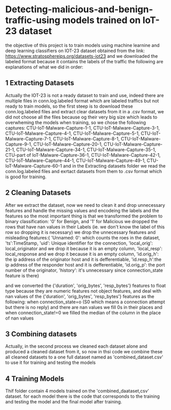 # Detecting-malicious-and-benign-traffic-using models trained on IoT-23 dataset
the objective of this project is to train models using machine learnine and deep learning classifiers on IOT-23 dataset obtained from the link: https://www.stratosphereips.org/datasets-iot23 and we downloaded the labeled format because it contains the labels of the traffic
the following are explanations of what we did in order:
## 1 Extracting Datasets
Actually the IOT-23 is not a ready dataset to train and use, indeed there are multiple files in conn.log.labeled format which are labeled traffics but not ready to train models, so the first steep is to download these conn.log.labeled files and extract clear datasets from it in a .csv format, we did not choose all the files because og their very big size which leads to overwheming the models when training, so we chose  the following captures:
CTU-IoT-Malware-Capture-1-1, CTU-IoT-Malware-Capture-3-1, CTU-IoT-Malware-Capture-4-1, CTU-IoT-Malware-Capture-5-1, CTU-IoT-Malware-Capture-7-1, CTU-IoT-Malware-Capture-8-1, CTU-IoT-Malware-Capture-9-1, CTU-IoT-Malware-Capture-20-1, CTU-IoT-Malware-Capture-21-1, CTU-IoT-Malware-Capture-34-1, CTU-IoT-Malware-Capture-35-1, CTU-part of IoT-Malware-Capture-36-1, CTU-IoT-Malware-Capture-42-1, CTU-IoT-Malware-Capture-44-1, CTU-IoT-Malware-Capture-49-1, CTU-IoT-Malware-Capture-60-1
and in the Extracting datasets folder we read the conn.log.labeled files and exrtact datasets from them to .csv format which is good for training.

## 2 Cleaning Datasets
After we extract the dataset, now we need to clean it and drop unnecessary features and handle the missing values and encodeing the labels and the features
so the most important thing is that we transformed the problem to binary classification: '0' for Benign, and '1' for Malicious 
we dropped the rows that have nan values in their Labels (ie. we don't know the label of this row so dropping it is necessary)
we drop the unnecessary features and misleading features:{
'Unnamed: 0': which counts the roes in the dataset,
'ts':TimeStamp,
'uid': Unique identifier for the connection,
'local_orig': local_originator and we drop it because it is an empty column, 
'local_resp': local_response and we drop it because it is an empty column,
'id.orig_h': the ip address of the originator host and it is defferentiable,
'id.resp_h':the ip address of the responder host and it is defferentiable,
'id.orig_p': the port number of the originator,
'history': it's unnecessary since connection_state feature is there}

and we converted the {'duration', 'orig_bytes', 'resp_bytes'} features to float type because they are numeric features not object features,
and deal with nan values of the {'duration', 'orig_bytes', 'resp_bytes'} features as the following:
when connection_state=o (S0 which means a connection attempt but there is no reply) and there are nan values we fill 0s in their places
and when connection_state!=0 we filled the median of the column in the place of nan values

## 3 Combining datasets
Actually, in the second process we cleaned each dataset alone and produced a cleaned dataset from it, so now in thsi code we combine these all cleaned datasets to a one full dataset named as 'combined_dataset.csv' to use it for training and testing the models

## 4 Training Models
Thif folder contain 4 models trained on the 'combined_daataset,csv' dataset.
for each model there is the code that corresponds to the training and testing the model and the final model after training.
